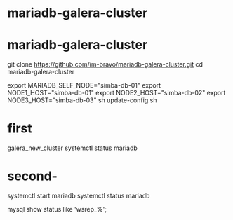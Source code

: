 # mariadb-galera-cluster
# mariadb-galera-cluster
git clone https://github.com/im-bravo/mariadb-galera-cluster.git
cd mariadb-galera-cluster

export MARIADB_SELF_NODE="simba-db-01"
export NODE1_HOST="simba-db-01"
export NODE2_HOST="simba-db-02"
export NODE3_HOST="simba-db-03"
sh update-config.sh

# first
galera_new_cluster
systemctl status mariadb

# second-
systemctl start mariadb
systemctl status mariadb

mysql
show status like 'wsrep_%';
